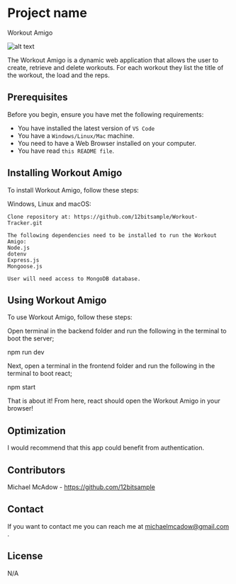 # Project name

Workout Amigo

<!--- These are examples. See https://shields.io for others or to customize this set of shields. You might want to include dependencies, project status and licence info here --->
<!-- ![GitHub repo size](https://img.shields.io/github/repo-size/scottydocs/README-template.md)
![GitHub contributors](https://img.shields.io/github/contributors/scottydocs/README-template.md)
![GitHub stars](https://img.shields.io/github/stars/scottydocs/README-template.md?style=social)
![GitHub forks](https://img.shields.io/github/forks/scottydocs/README-template.md?style=social)
![Twitter Follow](https://img.shields.io/twitter/follow/twelvebitsample?style=social) -->

![alt text](https://github.com/12bitsample/Workout-Tracker/blob/[branch]/image.jpg?raw=true)

The Workout Amigo is a dynamic web application that allows the user to create, retrieve and delete workouts. For each workout they list the title of the workout, the load and the reps.  

## Prerequisites

Before you begin, ensure you have met the following requirements:

* You have installed the latest version of `VS Code`
* You have a `Windows/Linux/Mac` machine. 
* You need to have a Web Browser installed on your computer.
* You have read `this README file`.

## Installing Workout Amigo

To install Workout Amigo, follow these steps:

Windows, Linux and macOS:
```
Clone repository at: https://github.com/12bitsample/Workout-Tracker.git

The following dependencies need to be installed to run the Workout Amigo:
Node.js
dotenv
Express.js
Mongoose.js

User will need access to MongoDB database.

```

## Using Workout Amigo

To use Workout Amigo, follow these steps:

Open terminal in the backend folder and run the following in the terminal to boot the server;

npm run dev

Next, open a terminal in the frontend folder and run the following in the terminal to boot react;

npm start

That is about it! From here, react should open the Workout Amigo in your browser!

## Optimization

I would recommend that this app could benefit from authentication.


## Contributors

Michael McAdow - https://github.com/12bitsample

## Contact

If you want to contact me you can reach me at michaelmcadow@gmail.com .

## License

N/A